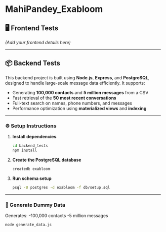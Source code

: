 # MahiPandey_Exabloom

## 🖥️ Frontend Tests
*(Add your frontend details here)*

---

## 📦 Backend Tests
This backend project is built using **Node.js**, **Express**, and **PostgreSQL**, designed to handle large-scale message data efficiently. It supports:

- Generating **100,000 contacts** and **5 million messages** from a CSV
- Fast retrieval of the **50 most recent conversations**
- Full-text search on names, phone numbers, and messages
- Performance optimization using **materialized views** and **indexing**

---

### ⚙️ Setup Instructions

1. **Install dependencies**
   ```bash
   cd backend_tests
   npm install

2. **Create the PostgreSQL database**
    ```bash
    createdb exabloom

3. **Run schema setup**
    ```bash
    psql -U postgres -d exabloom -f db/setup.sql

---
### 🧪 Generate Dummy Data
Generates:
-100,000 contacts
-5 million messages

```bash
node generate_data.js



